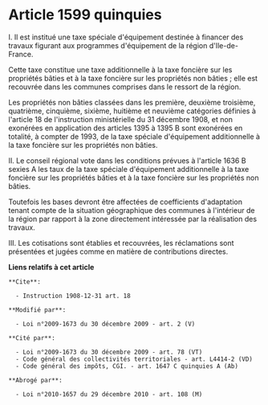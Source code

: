 # Article 1599 quinquies

I. Il est institué une taxe spéciale d'équipement destinée à financer des travaux figurant aux programmes d'équipement de la
région d'Ile-de-France.

Cette taxe constitue une taxe additionnelle à la taxe foncière sur les propriétés bâties et à la taxe foncière sur les
propriétés non bâties ; elle est recouvrée dans les communes comprises dans le ressort de la région.

Les propriétés non bâties classées dans les première, deuxième troisième, quatrième, cinquième, sixième, huitième et neuvième
catégories définies à l'article 18 de l'instruction ministérielle du 31 décembre 1908, et non exonérées en application des
articles 1395 à 1395 B sont exonérées en totalité, à compter de 1993, de la taxe spéciale d'équipement additionnelle à la
taxe foncière sur les propriétés non bâties.

II. Le conseil régional vote dans les conditions prévues à l'article 1636 B sexies A les taux de la taxe spéciale
d'équipement additionnelle à la taxe foncière sur les propriétés bâties et à la taxe foncière sur les propriétés non bâties.

Toutefois les bases devront être affectées de coefficients d'adaptation tenant compte de la situation géographique des
communes à l'intérieur de la région par rapport à la zone directement intéressée par la réalisation des travaux.

III. Les cotisations sont établies et recouvrées, les réclamations sont présentées et jugées comme en matière de
contributions directes.

**Liens relatifs à cet article**

	**Cite**:

	  - Instruction 1908-12-31 art. 18

	**Modifié par**:

	  - Loi n°2009-1673 du 30 décembre 2009 - art. 2 (V)

	**Cité par**:

	  - Loi n°2009-1673 du 30 décembre 2009 - art. 78 (VT)
	  - Code général des collectivités territoriales - art. L4414-2 (VD)
	  - Code général des impôts, CGI. - art. 1647 C quinquies A (Ab)

	**Abrogé par**:

	  - Loi n°2010-1657 du 29 décembre 2010 - art. 108 (M)
